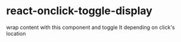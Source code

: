 # react-onclick-toggle-display
wrap content with this component and toggle It depending on click's location
